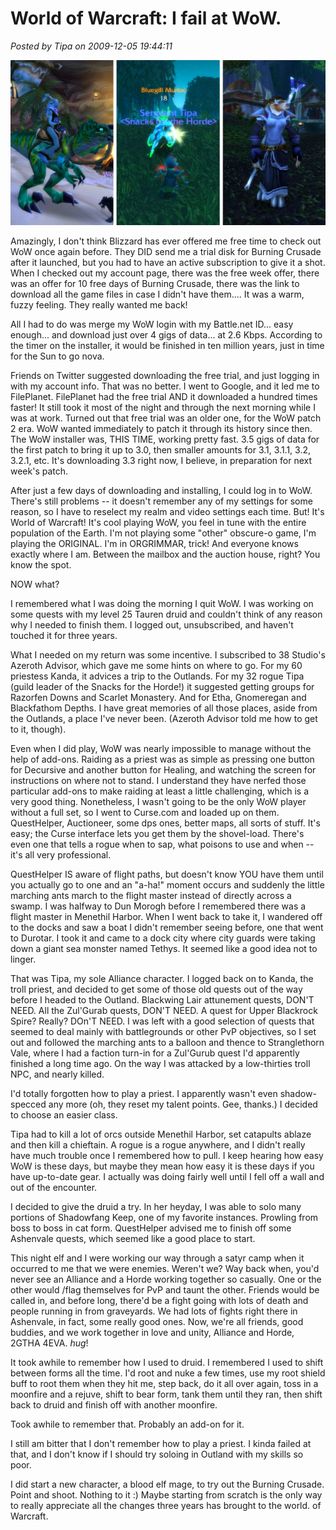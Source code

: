 # World of Warcraft: I fail at WoW.

*Posted by Tipa on 2009-12-05 19:44:11*

![Kanda, Tipa and Etha failing at WoW](../uploads/2009/12/wowfail.png "Kanda, Tipa and Etha failing at WoW")

Amazingly, I don't think Blizzard has ever offered me free time to check out WoW once again before. They DID send me a trial disk for Burning Crusade after it launched, but you had to have an active subscription to give it a shot. When I checked out my account page, there was the free week offer, there was an offer for 10 free days of Burning Crusade, there was the link to download all the game files in case I didn't have them.... It was a warm, fuzzy feeling. They really wanted me back!

All I had to do was merge my WoW login with my Battle.net ID... easy enough... and download just over 4 gigs of data... at 2.6 Kbps. According to the timer on the installer, it would be finished in ten million years, just in time for the Sun to go nova.

Friends on Twitter suggested downloading the free trial, and just logging in with my account info. That was no better. I went to Google, and it led me to FilePlanet. FilePlanet had the free trial AND it downloaded a hundred times faster! It still took it most of the night and through the next morning while I was at work. Turned out that free trial was an older one, for the WoW patch 2 era. WoW wanted immediately to patch it through its history since then. The WoW installer was, THIS TIME, working pretty fast. 3.5 gigs of data for the first patch to bring it up to 3.0, then smaller amounts for 3.1, 3.1.1, 3.2, 3.2.1, etc. It's downloading 3.3 right now, I believe, in preparation for next week's patch.

After just a few days of downloading and installing, I could log in to WoW. There's still problems -- it doesn't remember any of my settings for some reason, so I have to reselect my realm and video settings each time. But! It's World of Warcraft! It's cool playing WoW, you feel in tune with the entire population of the Earth. I'm not playing some "other" obscure-o game, I'm playing the ORIGINAL. I'm in ORGRIMMAR, trick! And everyone knows exactly where I am. Between the mailbox and the auction house, right? You know the spot.

NOW what?

I remembered what I was doing the morning I quit WoW. I was working on some quests with my level 25 Tauren druid and couldn't think of any reason why I needed to finish them. I logged out, unsubscribed, and haven't touched it for three years.

What I needed on my return was some incentive. I subscribed to 38 Studio's Azeroth Advisor, which gave me some hints on where to go. For my 60 priestess Kanda, it advices a trip to the Outlands. For my 32 rogue Tipa (guild leader of the Snacks for the Horde!) it suggested getting groups for Razorfen Downs and Scarlet Monastery. And for Etha, Gnomeregan and Blackfathom Depths. I have great memories of all those places, aside from the Outlands, a place I've never been. (Azeroth Advisor told me how to get to it, though).

Even when I did play, WoW was nearly impossible to manage without the help of add-ons. Raiding as a priest was as simple as pressing one button for Decursive and another button for Healing, and watching the screen for instructions on where not to stand. I understand they have nerfed those particular add-ons to make raiding at least a little challenging, which is a very good thing. Nonetheless, I wasn't going to be the only WoW player without a full set, so I went to Curse.com and loaded up on them. QuestHelper, Auctioneer, some dps ones, better maps, all sorts of stuff. It's easy; the Curse interface lets you get them by the shovel-load. There's even one that tells a rogue when to sap, what poisons to use and when -- it's all very professional.

QuestHelper IS aware of flight paths, but doesn't know YOU have them until you actually go to one and an "a-ha!" moment occurs and suddenly the little marching ants march to the flight master instead of directly across a swamp. I was halfway to Dun Morogh before I remembered there was a flight master in Menethil Harbor. When I went back to take it, I wandered off to the docks and saw a boat I didn't remember seeing before, one that went to Durotar. I took it and came to a dock city where city guards were taking down a giant sea monster named Tethys. It seemed like a good idea not to linger.

That was Tipa, my sole Alliance character. I logged back on to Kanda, the troll priest, and decided to get some of those old quests out of the way before I headed to the Outland. Blackwing Lair attunement quests, DON'T NEED. All the Zul'Gurab quests, DON'T NEED. A quest for Upper Blackrock Spire? Really? DOn'T NEED. I was left with a good selection of quests that seemed to deal mainly with battlegrounds or other PvP objectives, so I set out and followed the marching ants to a balloon and thence to Stranglethorn Vale, where I had a faction turn-in for a Zul'Gurub quest I'd apparently finished a long time ago. On the way I was attacked by a low-thirties troll NPC, and nearly killed.

I'd totally forgotten how to play a priest. I apparently wasn't even shadow-specced any more (oh, they reset my talent points. Gee, thanks.) I decided to choose an easier class.

Tipa had to kill a lot of orcs outside Menethil Harbor, set catapults ablaze and then kill a chieftain. A rogue is a rogue anywhere, and I didn't really have much trouble once I remembered how to pull. I keep hearing how easy WoW is these days, but maybe they mean how easy it is these days if you have up-to-date gear. I actually was doing fairly well until I fell off a wall and out of the encounter.

I decided to give the druid a try. In her heyday, I was able to solo many portions of Shadowfang Keep, one of my favorite instances. Prowling from boss to boss in cat form. QuestHelper advised me to finish off some Ashenvale quests, which seemed like a good place to start.

This night elf and I were working our way through a satyr camp when it occurred to me that we were enemies. Weren't we? Way back when, you'd never see an Alliance and a Horde working together so casually. One or the other would /flag themselves for PvP and taunt the other. Friends would be called in, and before long, there'd be a fight going with lots of death and people running in from graveyards. We had lots of fights right there in Ashenvale, in fact, some really good ones. Now, we're all friends, good buddies, and we work together in love and unity, Alliance and Horde, 2GTHA 4EVA. *hug*!

It took awhile to remember how I used to druid. I remembered I used to shift between forms all the time. I'd root and nuke a few times, use my root shield buff to root them when they hit me, step back, do it all over again, toss in a moonfire and a rejuve, shift to bear form, tank them until they ran, then shift back to druid and finish off with another moonfire.

Took awhile to remember that. Probably an add-on for it.

I still am bitter that I don't remember how to play a priest. I kinda failed at that, and I don't know if I should try soloing in Outland with my skills so poor.

I did start a new character, a blood elf mage, to try out the Burning Crusade. Point and shoot. Nothing to it :) Maybe starting from scratch is the only way to really appreciate all the changes three years has brought to the world. of Warcraft.

